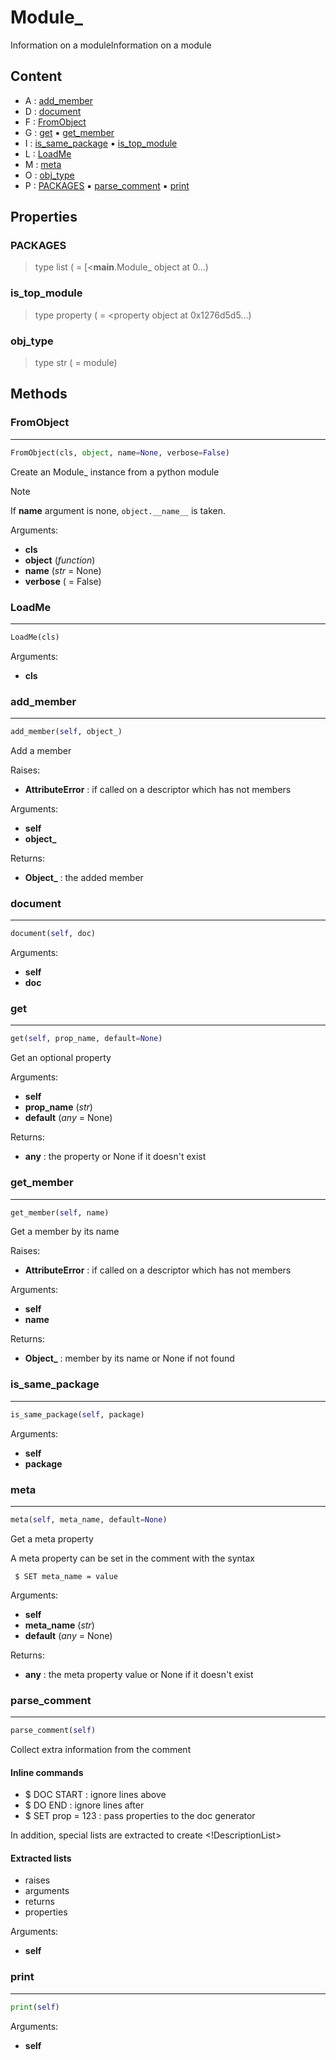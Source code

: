 # Module_

Information on a moduleInformation on a module

## Content


- A : [add_member](#add_member)
- D : [document](#document)
- F : [FromObject](#fromobject)
- G : [get](#get) :black_small_square: [get_member](#get_member)
- I : [is_same_package](#is_same_package) :black_small_square: [is_top_module](#is_top_module)
- L : [LoadMe](#loadme)
- M : [meta](#meta)
- O : [obj_type](#obj_type)
- P : [PACKAGES](#packages) :black_small_square: [parse_comment](#parse_comment) :black_small_square: [print](#print)



## Properties

### PACKAGES


> type list ( = [<__main__.Module_ object at 0...)



### is_top_module


> type property ( = <property object at 0x1276d5d5...)



### obj_type


> type str ( = module)



## Methods

### FromObject

----------



``` python
FromObject(cls, object, name=None, verbose=False)
```

Create an Module_ instance from a python module

> [!NOTE]
> If **name** argument is none, `object.__name__` is taken.

Arguments:
- **cls**
- **object** (_function_)
- **name** (_str_ = None)
- **verbose** ( = False)



### LoadMe

----------



``` python
LoadMe(cls)
```



Arguments:
- **cls**



### add_member

----------



``` python
add_member(self, object_)
```

Add a member

Raises:
- **AttributeError** : if called on a descriptor which has not members



Arguments:
- **self**
- **object_**



Returns:
- **Object_** : the added member



### document

----------



``` python
document(self, doc)
```



Arguments:
- **self**
- **doc**



### get

----------



``` python
get(self, prop_name, default=None)
```

Get an optional property

Arguments:
- **self**
- **prop_name** (_str_)
- **default** (_any_ = None)



Returns:
- **any** : the property or None if it doesn't exist



### get_member

----------



``` python
get_member(self, name)
```

Get a member by its name

Raises:
- **AttributeError** : if called on a descriptor which has not members



Arguments:
- **self**
- **name**



Returns:
- **Object_** : member by its name or None if not found



### is_same_package

----------



``` python
is_same_package(self, package)
```



Arguments:
- **self**
- **package**



### meta

----------



``` python
meta(self, meta_name, default=None)
```

Get a meta property

A meta property can be set in the comment with the syntax
```
 $ SET meta_name = value
```

Arguments:
- **self**
- **meta_name** (_str_)
- **default** (_any_ = None)



Returns:
- **any** : the meta property value or None if it doesn't exist



### parse_comment

----------



``` python
parse_comment(self)
```

Collect extra information from the comment

#### Inline commands
- $ DOC START : ignore lines above
- $ DO END : ignore lines after
- $ SET prop = 123 : pass properties to the doc generator

In addition, special lists are extracted to create <!DescriptionList>

#### Extracted lists
- raises
- arguments
- returns
- properties

Arguments:
- **self**



### print

----------



``` python
print(self)
```



Arguments:
- **self**

